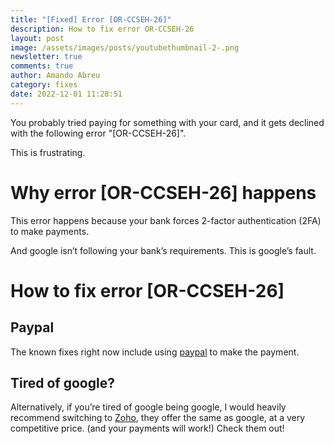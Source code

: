 ```yaml
---
title: "[Fixed] Error [OR-CCSEH-26]"
description: How to fix error OR-CCSEH-26
layout: post
image: /assets/images/posts/youtubethumbnail-2-.png
newsletter: true
comments: true
author: Amando Abreu
category: fixes
date: 2022-12-01 11:28:51
---
```

You probably tried paying for something with your card, and it gets declined with the following error "\[OR-CCSEH-26]".

This is frustrating.

# Why error \[OR-CCSEH-26] happens 

This error happens because your bank forces 2-factor authentication (2FA) to make payments.

And google isn’t following your bank’s requirements. This is google’s fault.

# How to fix error \[OR-CCSEH-26] 

## Paypal

The known fixes right now include using [paypal](https://paypal.com/) to make the payment.

## Tired of google?

Alternatively, if you’re tired of google being google, I would heavily recommend switching to [Zoho](https://bit.ly/go-to-zoho-crm), they offer the same as google, at a very competitive price. (and your payments will work!) Check them out!